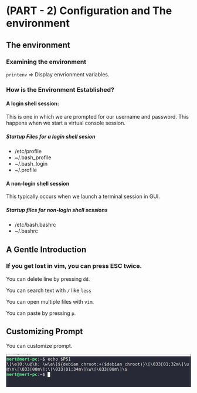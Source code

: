 # (PART - 2) Configuration and The environment

## The environment

### Examining the environment

``printenv`` => Display envrionment variables.

### How is the Environment Established?

#### A login shell session:
This is one in which we are prompted for our username and password. This happens when we start a virtual console session.

##### Startup Files for a login shell sesion
-   /etc/profile
-   ~/.bash_profile
-   ~/.bash_login
-   ~/.profile

#### A non-login shell session

This typically occurs when we launch a terminal session in GUI.

##### Startup files for non-login shell sessions
-   /etc/bash.bashrc
-   ~/.bashrc

## A Gentle Introduction

### If you get lost in vim, you can press ESC twice. 

You can delete line by pressing ``dd``.

You can search text with ``/`` like ``less``

You can open multiple files with ``vim``.

You can paste by pressing ``p``.

## Customizing Prompt

You can customize prompt. 

![PS](images/prompt_string.png)



